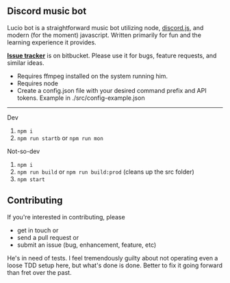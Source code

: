 ## Discord music bot
Lucio bot is a straightforward music bot utilizing node, [discord.js](https://github.com/discordjs/discord.js), and modern (for the moment) javascript. Written primarily for fun and the learning experience it provides.

**[Issue tracker](https://bitbucket.org/PartyLich/disco_bot/issues)** is on bitbucket. Please use it for bugs, feature requests, and similar ideas.

* Requires ffmpeg installed on the system running him.
* Requires node
* Create a config.json file with your desired command prefix and API tokens. Example in ./src/config-example.json

---
Dev 
1. `npm i`
1. `npm run startb` or `npm run mon`

Not-so-dev
1. `npm i`
1. `npm run build` or `npm run build:prod` (cleans up the src folder)
1. `npm start`

## Contributing
If you're interested in contributing, please
* get in touch or
* send a pull request or
* submit an issue (bug, enhancement, feature, etc)

He's in need of tests. I feel tremendously guilty about not operating even a loose TDD setup here, but what's done is done. Better to fix it going forward than fret over the past.
